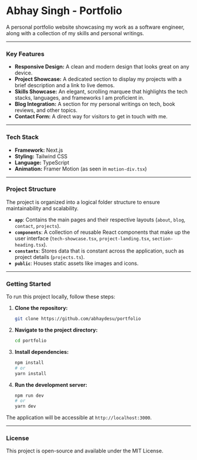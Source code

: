 # Abhay Singh - Portfolio

A personal portfolio website showcasing my work as a software engineer, along with a collection of my skills and personal writings.

---

### Key Features

* **Responsive Design:** A clean and modern design that looks great on any device.
* **Project Showcase:** A dedicated section to display my projects with a brief description and a link to live demos.
* **Skills Showcase:** An elegant, scrolling marquee that highlights the tech stacks, languages, and frameworks I am proficient in.
* **Blog Integration:** A section for my personal writings on tech, book reviews, and other topics.
* **Contact Form:** A direct way for visitors to get in touch with me.

---

### Tech Stack

* **Framework:** Next.js
* **Styling:** Tailwind CSS
* **Language:** TypeScript
* **Animation:** Framer Motion (as seen in `motion-div.tsx`)

---

### Project Structure

The project is organized into a logical folder structure to ensure maintainability and scalability.

* **`app`**: Contains the main pages and their respective layouts (`about`, `blog`, `contact`, `projects`).
* **`components`**: A collection of reusable React components that make up the user interface (`tech-showcase.tsx`, `project-landing.tsx`, `section-heading.tsx`).
* **`constants`**: Stores data that is constant across the application, such as project details (`projects.ts`).
* **`public`**: Houses static assets like images and icons.

---

### Getting Started

To run this project locally, follow these steps:

1.  **Clone the repository:**
    ```sh
    git clone https://github.com/abhaydesu/portfolio
    ```

2.  **Navigate to the project directory:**
    ```sh
    cd portfolio
    ```

3.  **Install dependencies:**
    ```sh
    npm install
    # or
    yarn install
    ```

4.  **Run the development server:**
    ```sh
    npm run dev
    # or
    yarn dev
    ```

The application will be accessible at `http://localhost:3000`.

---

### License

This project is open-source and available under the MIT License.